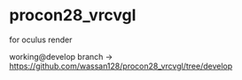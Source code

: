 # procon28_vrcvgl
for oculus render

working@develop branch -> https://github.com/wassan128/procon28_vrcvgl/tree/develop

